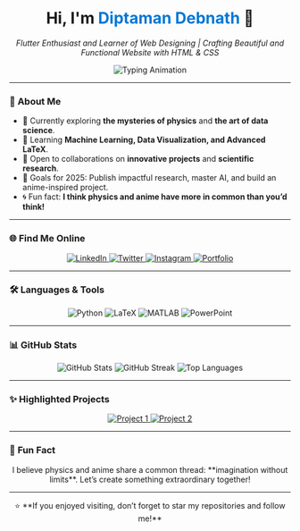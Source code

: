 <div align="center">
  <h1>Hi, I'm <span style="color: #0078D4;">Diptaman Debnath</span> 👋</h1>
  <p><em>Flutter Enthusiast and Learner of Web Designing | Crafting Beautiful and Functional Website with HTML & CSS</em></p>
<img src="https://readme-typing-svg.demolab.com?font=Fira+Code&size=22&pause=1000&color=0078D4&width=500&lines=Student+%7C+Graphics+Designing+%7C+Coding;Turning Ideas into Digital Reality 💡" alt="Typing Animation" />
</div>

---

### 🔭 **About Me**
- 🧪 Currently exploring **the mysteries of physics** and **the art of data science**.
- 🌱 Learning **Machine Learning, Data Visualization, and Advanced LaTeX**.
- 🤝 Open to collaborations on **innovative projects** and **scientific research**.
- 🎯 Goals for 2025: Publish impactful research, master AI, and build an anime-inspired project.
- 🌀 Fun fact: **I think physics and anime have more in common than you’d think!**

---

### 🌐 **Find Me Online**
<div align="center">
  <a href="https://linkedin.com/in/diptamandebnath" target="_blank">
    <img src="https://img.shields.io/badge/LinkedIn-0077B5?style=for-the-badge&logo=linkedin&logoColor=white" alt="LinkedIn" />
  </a>
  <a href="https://twitter.com/diptaman9999" target="_blank">
    <img src="https://img.shields.io/badge/Twitter-1DA1F2?style=for-the-badge&logo=twitter&logoColor=white" alt="Twitter" />
  </a>
  <a href="https://instagram.com/_diptaman9999" target="_blank">
    <img src="https://img.shields.io/badge/Instagram-E4405F?style=for-the-badge&logo=instagram&logoColor=white" alt="Instagram" />
  </a>
  <a href="https://your-portfolio-url.com" target="_blank">
    <img src="https://img.shields.io/badge/Portfolio-000000?style=for-the-badge&logo=githubpages&logoColor=white" alt="Portfolio" />
  </a>
</div>

---

### 🛠️ **Languages & Tools**
<div align="center">
  <img src="https://img.shields.io/badge/Python-3776AB?style=for-the-badge&logo=python&logoColor=white" alt="Python" />
  <img src="https://img.shields.io/badge/LaTeX-008080?style=for-the-badge&logo=latex&logoColor=white" alt="LaTeX" />
  <img src="https://img.shields.io/badge/MATLAB-FF6F00?style=for-the-badge&logo=mathworks&logoColor=white" alt="MATLAB" />
  <img src="https://img.shields.io/badge/PowerPoint-B7472A?style=for-the-badge&logo=microsoft-powerpoint&logoColor=white" alt="PowerPoint" />
</div>

---

### 📊 **GitHub Stats**
<div align="center">
  <img src="https://github-readme-stats.vercel.app/api?username=diptaman9999&show_icons=true&theme=radical" alt="GitHub Stats" />
  <img src="https://github-readme-streak-stats.herokuapp.com/?user=diptaman9999&theme=radical" alt="GitHub Streak" />
  <img src="https://github-readme-stats.vercel.app/api/top-langs/?username=diptaman9999&layout=compact&theme=radical" alt="Top Languages" />
</div>

---

### ✨ **Highlighted Projects**
<div align="center">
  <a href="https://github.com/diptaman9999/project1">
    <img src="https://github-readme-stats.vercel.app/api/pin/?username=diptaman9999&repo=project1&theme=radical" alt="Project 1" />
  </a>
  <a href="https://github.com/diptaman9999/project2">
    <img src="https://github-readme-stats.vercel.app/api/pin/?username=diptaman9999&repo=project2&theme=radical" alt="Project 2" />
  </a>
</div>

---

### 🚀 **Fun Fact**
<div align="center">
  <p>I believe physics and anime share a common thread: **imagination without limits**. Let’s create something extraordinary together!</p>
</div>

---

<div align="center">
  ⭐️ **If you enjoyed visiting, don’t forget to star my repositories and follow me!**  
</div>
